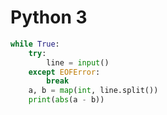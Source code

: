 # Python 3

```python
while True:
    try:
        line = input()
    except EOFError:
        break
    a, b = map(int, line.split())
    print(abs(a - b))
```